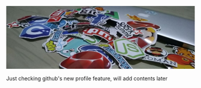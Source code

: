 ![Sivadass Cover Image](/1500x500.jpeg)

Just checking github's new profile feature, will add contents later
